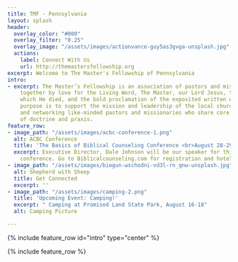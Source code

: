 ```yaml
---
title: TMF - Pennsylvania
layout: splash
header:
  overlay_color: "#000"
  overlay_filter: "0.25"
  overlay_image: "/assets/images/actionvance-guy5as3gvga-unsplash.jpg"
  actions:
    label: Connect With Us
    url: http://themastersfellowship.org
excerpt: Welcome to The Master's Fellowship of Pennsylvania
intro:
- excerpt: The Master’s Fellowship is an association of pastors and missionaries bound
    together by love for the Living Word, The Master, our Lord Jesus, the church for
    which He died, and the bold proclamation of the exposited written word. The Fellowship’s
    purpose is to support the mission and leadership of the local church by connecting
    and networking like-minded pastors and missionaries who share core biblical convictions
    of doctrine and praxis.
feature_row:
- image_path: "/assets/images/acbc-conference-1.png"
  alt: ACBC Conference
  title: 'The Basics of Biblical Counseling Conference <br>August 28-29, 2020. '
  excerpt: Executive Director, Dale Johnson will be our speaker for this important
    conference. Go to Biblicalcounseling.com for registration and hotel information
- image_path: "/assets/images/biegun-wschodni-vd3l-rn_qnw-unsplash.jpg"
  alt: Shepherd with Sheep
  title: Get Connected
  excerpt: ''
- image_path: "/assets/images/camping-2.png"
  title: 'Upcoming Event: Camping!'
  excerpt: " Camping at Promised Land State Park, August 16-18"
  alt: Camping Picture

---
```

{% include feature_row id="intro" type="center" %}

  
{% include feature_row %}